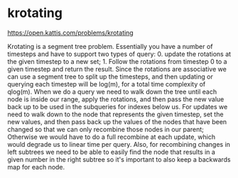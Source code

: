 # krotating

https://open.kattis.com/problems/krotating

Krotating is a segment tree problem. Essentially you have a number of timesteps and have to support two types of query: 0. update the rotations at the given timestep to a new set; 1. Follow the rotations from timestep 0 to a given timestep and return the result. Since the rotations are associative we can use a segment tree to split up the timesteps, and then updating or querying each timestep will be log(m), for a total time complexity of qlog(m). When we do a query we need to walk down the tree until each node is inside our range, apply the rotations, and then pass the new value back up to be used in the subqueries for indexes below us. For updates we need to walk down to the node that represents the given timestep, set the new values, and then pass back up the values of the nodes that have been changed so that we can only recombine those nodes in our parent; Otherwise we would have to do a full recombine at each update, which would degrade us to linear time per query. Also, for recombining changes in left subtrees we need to be able to easily find the node that results in a given number in the right subtree so it's important to also keep a backwards map for each node.